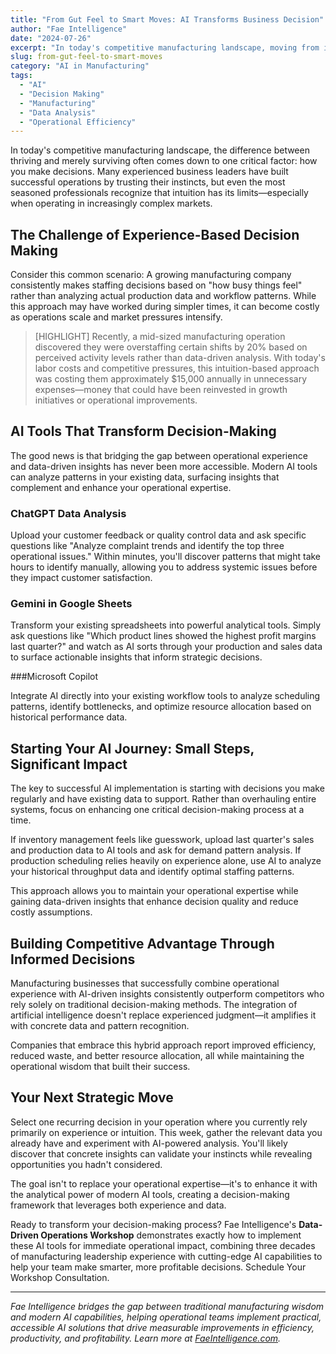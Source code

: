 ```yaml
---
title: "From Gut Feel to Smart Moves: AI Transforms Business Decision"
author: "Fae Intelligence"
date: "2024-07-26"
excerpt: "In today's competitive manufacturing landscape, moving from intuition-based decisions to data-driven insights is crucial. AI tools can help bridge this gap, enhancing operational expertise."
slug: from-gut-feel-to-smart-moves
category: "AI in Manufacturing"
tags:
  - "AI"
  - "Decision Making"
  - "Manufacturing"
  - "Data Analysis"
  - "Operational Efficiency"
---
```


In today's competitive manufacturing landscape, the difference between thriving and merely surviving often comes down to one critical factor: how you make decisions. Many experienced business leaders have built successful operations by trusting their instincts, but even the most seasoned professionals recognize that intuition has its limits—especially when operating in increasingly complex markets.

## The Challenge of Experience-Based Decision Making

Consider this common scenario: A growing manufacturing company consistently makes staffing decisions based on "how busy things feel" rather than analyzing actual production data and workflow patterns. While this approach may have worked during simpler times, it can become costly as operations scale and market pressures intensify.

> [HIGHLIGHT]
> Recently, a mid-sized manufacturing operation discovered they were overstaffing certain shifts by 20% based on perceived activity levels rather than data-driven analysis. With today's labor costs and competitive pressures, this intuition-based approach was costing them approximately $15,000 annually in unnecessary expenses—money that could have been reinvested in growth initiatives or operational improvements.

## AI Tools That Transform Decision-Making

The good news is that bridging the gap between operational experience and data-driven insights has never been more accessible. Modern AI tools can analyze patterns in your existing data, surfacing insights that complement and enhance your operational expertise.

### ChatGPT Data Analysis

Upload your customer feedback or quality control data and ask specific questions like "Analyze complaint trends and identify the top three operational issues." Within minutes, you'll discover patterns that might take hours to identify manually, allowing you to address systemic issues before they impact customer satisfaction.

### Gemini in Google Sheets

Transform your existing spreadsheets into powerful analytical tools. Simply ask questions like "Which product lines showed the highest profit margins last quarter?" and watch as AI sorts through your production and sales data to surface actionable insights that inform strategic decisions.

###Microsoft Copilot

Integrate AI directly into your existing workflow tools to analyze scheduling patterns, identify bottlenecks, and optimize resource allocation based on historical performance data.

## Starting Your AI Journey: Small Steps, Significant Impact

The key to successful AI implementation is starting with decisions you make regularly and have existing data to support. Rather than overhauling entire systems, focus on enhancing one critical decision-making process at a time.

If inventory management feels like guesswork, upload last quarter's sales and production data to AI tools and ask for demand pattern analysis. If production scheduling relies heavily on experience alone, use AI to analyze your historical throughput data and identify optimal staffing patterns.

This approach allows you to maintain your operational expertise while gaining data-driven insights that enhance decision quality and reduce costly assumptions.

## Building Competitive Advantage Through Informed Decisions

Manufacturing businesses that successfully combine operational experience with AI-driven insights consistently outperform competitors who rely solely on traditional decision-making methods. The integration of artificial intelligence doesn't replace experienced judgment—it amplifies it with concrete data and pattern recognition.

Companies that embrace this hybrid approach report improved efficiency, reduced waste, and better resource allocation, all while maintaining the operational wisdom that built their success.

## Your Next Strategic Move

Select one recurring decision in your operation where you currently rely primarily on experience or intuition. This week, gather the relevant data you already have and experiment with AI-powered analysis. You'll likely discover that concrete insights can validate your instincts while revealing opportunities you hadn't considered.

The goal isn't to replace your operational expertise—it's to enhance it with the analytical power of modern AI tools, creating a decision-making framework that leverages both experience and data.

Ready to transform your decision-making process? Fae Intelligence's **Data-Driven Operations Workshop** demonstrates exactly how to implement these AI tools for immediate operational impact, combining three decades of manufacturing leadership experience with cutting-edge AI capabilities to help your team make smarter, more profitable decisions. Schedule Your Workshop Consultation.

---

*Fae Intelligence bridges the gap between traditional manufacturing wisdom and modern AI capabilities, helping operational teams implement practical, accessible AI solutions that drive measurable improvements in efficiency, productivity, and profitability. Learn more at [FaeIntelligence.com](https://faeintelligence.com).*

